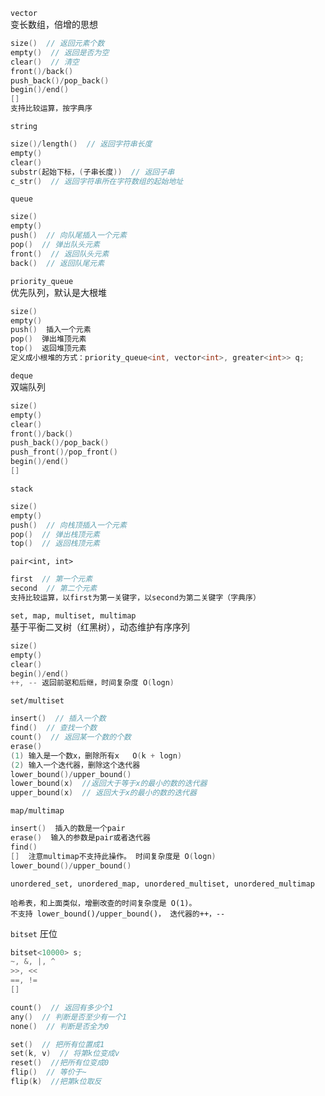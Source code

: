 `vector`  
变长数组，倍增的思想  
```cpp
size()  // 返回元素个数
empty()  // 返回是否为空
clear()  // 清空
front()/back()
push_back()/pop_back()
begin()/end()
[]
支持比较运算，按字典序
```

`string`  
```cpp
size()/length()  // 返回字符串长度
empty()
clear()
substr(起始下标，(子串长度))  // 返回子串
c_str()  // 返回字符串所在字符数组的起始地址
```

`queue`  
```cpp
size()
empty()
push()  // 向队尾插入一个元素
pop()  // 弹出队头元素
front()  // 返回队头元素
back()  // 返回队尾元素
```

`priority_queue`  
优先队列，默认是大根堆
```cpp
size()
empty()
push()  插入一个元素
pop()  弹出堆顶元素
top()  返回堆顶元素
定义成小根堆的方式：priority_queue<int, vector<int>, greater<int>> q;
```

`deque`  
双端队列
```cpp
size()
empty()
clear()
front()/back()
push_back()/pop_back()
push_front()/pop_front()
begin()/end()
[]
```

`stack`
```cpp
size()
empty()
push()  // 向栈顶插入一个元素
pop()  // 弹出栈顶元素
top()  // 返回栈顶元素
```

`pair<int, int>`  
```cpp
first  // 第一个元素
second  // 第二个元素
支持比较运算，以first为第一关键字，以second为第二关键字（字典序）
```

`set, map, multiset, multimap`  
基于平衡二叉树（红黑树），动态维护有序序列
```cpp
size()
empty()
clear()
begin()/end()
++, -- 返回前驱和后继，时间复杂度 O(logn)
```

`set/multiset`
```cpp
insert()  // 插入一个数
find()  // 查找一个数
count()  // 返回某一个数的个数
erase()
(1) 输入是一个数x，删除所有x   O(k + logn)
(2) 输入一个迭代器，删除这个迭代器
lower_bound()/upper_bound()
lower_bound(x)  //返回大于等于x的最小的数的迭代器
upper_bound(x)  // 返回大于x的最小的数的迭代器
```

`map/multimap`
```cpp
insert()  插入的数是一个pair
erase()  输入的参数是pair或者迭代器
find()
[]  注意multimap不支持此操作。 时间复杂度是 O(logn)
lower_bound()/upper_bound()
```

`unordered_set, unordered_map, unordered_multiset, unordered_multimap`  
```
哈希表，和上面类似，增删改查的时间复杂度是 O(1)。  
不支持 lower_bound()/upper_bound()， 迭代器的++，--
```

`bitset` 
圧位
```cpp
bitset<10000> s;
~, &, |, ^
>>, <<
==, !=
[]

count()  // 返回有多少个1
any()  // 判断是否至少有一个1
none()  // 判断是否全为0

set()  // 把所有位置成1
set(k, v)  // 将第k位变成v
reset()  //把所有位变成0
flip()  // 等价于~
flip(k)  //把第k位取反
```
